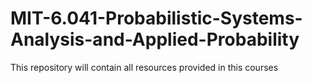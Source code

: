 # MIT-6.041-Probabilistic-Systems-Analysis-and-Applied-Probability
This repository will contain all resources provided in this courses

